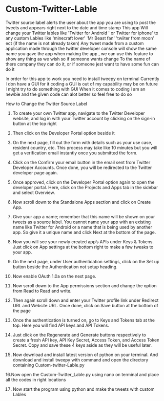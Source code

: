 # Custom-Twitter-Lable
Twitter source label alerts the user about the app you are using to post the tweets and appears right next to the date and time stamp
This app Will change your Twitter lables like 'Twitter for Android ' or Twitter for iphone' to any custom Lables like 'minecraft lover' 'Mr Beast fan' 'twiiter from moon' ect (if the name is not already taken)
Any tweet made from a custom application made through the twitter developer console will show the same name you gave the app when making the app , we can use this feature to show any thing as we wish so if someone wants change 
To the name of there company they can do it, or if someone jest want to have some fun can do it 

In order for this app to work you need to install tweepy on terminal
Currently I don have a GUI for it coding a GUI is out of my capability may be on future I might try to do something with GUI
When it comes to coding i am an newbie and the given code can alot better so feel free to do so


How to Change the Twitter Source Label
1. To create your own Twitter app, navigate to the Twitter Developer website, and log in with your Twitter account by clicking on the sign-in button at the top right

2. Then click on the Developer Portal option beside it

3. On the next page, fill out the form with details such as your use case, resident country, etc. This process may take like 10 minutes but you will get a verification email instantly once you submitted the form.

4. Click on the Confirm your email button in the email sent from Twitter Developer Accounts. Once done, you will be redirected to the Twitter developer page again.

5. Once approved, click on the Developer Portal option again to open the developer portal. Here, click on the Projects and Apps tab in the sidebar and select Overview.

6. Now scroll down to the Standalone Apps section and click on Create App.

7. Give your app a name; remember that this name will be shown on your tweets as a source label. You cannot name your app with an existing name like Twitter for Android or a name that is being used by another app. So give it a unique name and click Next at the bottom of the page.

8. Now you will see your newly created app’s APIs under Keys & Tokens. Just click on App settings at the bottom right to make a few tweaks to your app.

9. On the next page, under User authentication settings, click on the Set up button beside the Authentication not setup heading.

10. Now enable OAuth 1.0a on the next page.

11. Now scroll down to the App permissions section and change the option from Read to Read and write.

12. Then again scroll down and enter your Twitter profile link under Redirect URL and Website URL. Once done, click on Save button at the bottom of the page

13. Once the authentication is turned on, go to Keys and Tokens tab at the top. Here you will find API keys and API Tokens.

14. Just click on the Regenerate and Generate buttons respectively to create a fresh API key, API Key Secret, Access Token, and Access Token Secret. Copy and save these 4 keys aside as they will be useful later.

15. Now download and install latest version of python on your terminal. And download and install tweepy with command and open the directory containing Custom-twitter-Lable.py

16.Now open the Custom-Twitter_Lable.py using nano on terminal and place all the codes in right locations

17. Now start the program using python and make the tweets with custom Lables 
